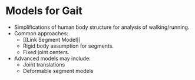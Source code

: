 # Models for Gait

- Simplifications of human body structure for analysis of walking/running.
- Common approaches:
  - [[Link Segment Model]]
  - Rigid body assumption for segments.
  - Fixed joint centers.
- Advanced models may include:
  - Joint translations
  - Deformable segment models
